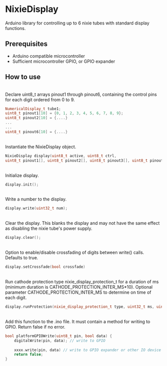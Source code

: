 # NixieDisplay

Arduino library for controlling up to 6 nixie tubes with standard display functions.

## Prerequisites
* Arduino compatible microcontroller
* Sufficient microcontroller GPIO, or GPIO expander



## How to use
\
Declare uint8_t arrays pinout1 through pinout6, containing the control pins for each digit ordered from 0 to 9.
```C++
NumericalDisplay_t tube1;
uint8_t pinout1[10] = {0, 1, 2, 3, 4, 5, 6, 7, 8, 9};
uint8_t pinout2[10] = {....}
...
...
uint8_t pinout6[10] = {....}
```
\
Instantiate the NixieDisplay object.
```C++
NixieDisplay display(uint8_t active, uint8_t ctrl, 
uint8_t pinout1[], uint8_t pinout2[], uint8_t pinout3[], uint8_t pinout4[], uint8_t pinout5[], uint8_t pinout6[]);
```
\
Initialize display.
```C++
display.init();
```
\
Write a number to the display.
```C++
display.write(uint32_t num);
```
\
Clear the display. This blanks the display and may not have the same effect as disabling the nixie tube's power supply.
```C++
display.clear();
```
\
Option to enable/disable crossfading of digits between write() calls. Defaults to true.
```C++
display.setCrossfade(bool crossfade)
```
\
Run cathode protection type nixie_display_protection_t for a duration of ms (minimum duration is CATHODE_PROTECTION_INTER_MS*10). Optional parameter CATHODE_PROTECTION_INTER_MS to determine on time of each digit.
```C++
display.runProtection(nixie_display_protection_t type, uint32_t ms, uint32_t CATHODE_PROTECTION_INTER_MS = 15);
```
\
Add this function to the .ino file. It must contain a method for writing to GPIO. Return false if no error.
```C++
bool platformGPIOWrite(uint8_t pin, bool data) {
    digitalWrite(pin, data); // write to GPIO
    
    xxxx.write(pin, data) // write to GPIO expander or other IO device
    return false;
}
```
